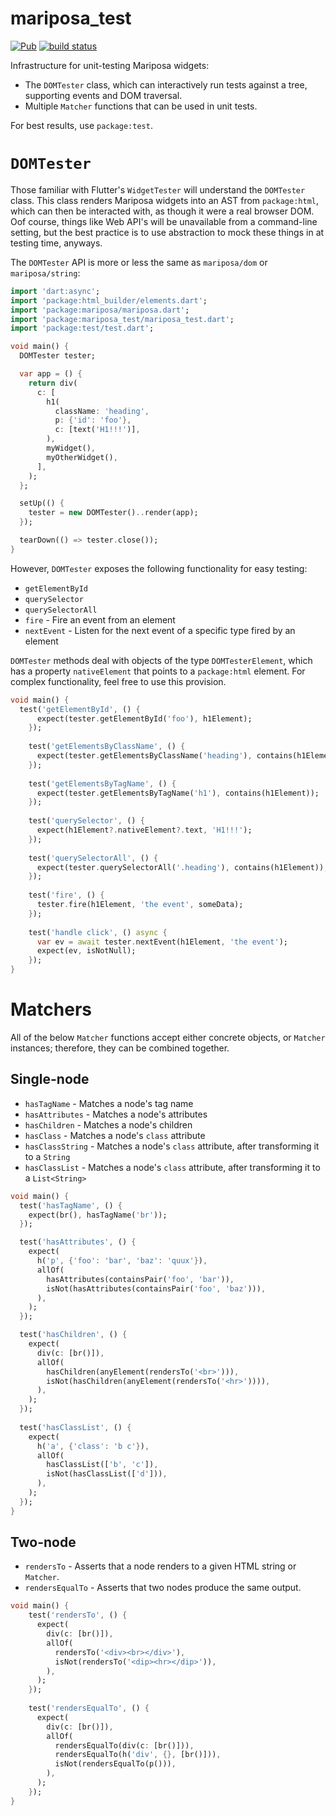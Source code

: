 # mariposa_test
[![Pub](https://img.shields.io/pub/v/mariposa_test.svg)](https://pub.dartlang.org/packages/mariposa_test)
[![build status](https://travis-ci.org/mariposa-dart/mariposa_test.svg)](https://travis-ci.org/mariposa-dart/mariposa_test)

Infrastructure for unit-testing Mariposa widgets:
* The `DOMTester` class, which can interactively run tests against a tree, supporting events
and DOM traversal.
* Multiple `Matcher` functions that can be used in unit tests.

For best results, use `package:test`. 

# `DOMTester`
Those familiar with Flutter's `WidgetTester` will understand the `DOMTester` class.
This class renders Mariposa widgets into an AST from `package:html`, which can then be interacted
with, as though it were a real browser DOM. Oof course, things like Web API's will be unavailable
from a command-line setting, but the best practice is to use abstraction to mock these things in
at testing time, anyways.

The `DOMTester` API is more or less the same as `mariposa/dom` or `mariposa/string`:

```dart
import 'dart:async';
import 'package:html_builder/elements.dart';
import 'package:mariposa/mariposa.dart';
import 'package:mariposa_test/mariposa_test.dart';
import 'package:test/test.dart';

void main() {
  DOMTester tester;

  var app = () {
    return div(
      c: [
        h1(
          className: 'heading',
          p: {'id': 'foo'},
          c: [text('H1!!!')],
        ),
        myWidget(),
        myOtherWidget(),
      ],
    );
  };

  setUp(() {
    tester = new DOMTester()..render(app);
  });

  tearDown(() => tester.close());
}
```

However, `DOMTester` exposes the following functionality for easy testing:

* `getElementById`
* `querySelector`
* `querySelectorAll`
* `fire` - Fire an event from an element
* `nextEvent` - Listen for the next event of a specific type fired by an element

`DOMTester` methods deal with objects of the type `DOMTesterElement`, which has a property
`nativeElement` that points to a `package:html` element. For complex functionality, feel free
to use this provision.

```dart
void main() {
  test('getElementById', () {
      expect(tester.getElementById('foo'), h1Element);
    });
  
    test('getElementsByClassName', () {
      expect(tester.getElementsByClassName('heading'), contains(h1Element));
    });
  
    test('getElementsByTagName', () {
      expect(tester.getElementsByTagName('h1'), contains(h1Element));
    });
  
    test('querySelector', () {
      expect(h1Element?.nativeElement?.text, 'H1!!!');
    });
  
    test('querySelectorAll', () {
      expect(tester.querySelectorAll('.heading'), contains(h1Element));
    });
    
    test('fire', () {
      tester.fire(h1Element, 'the event', someData);
    });
    
    test('handle click', () async {
      var ev = await tester.nextEvent(h1Element, 'the event');
      expect(ev, isNotNull);
    });
}
```

# Matchers
All of the below `Matcher` functions accept either concrete objects, or
`Matcher` instances; therefore, they can be combined together.

## Single-node
* `hasTagName` - Matches a node's tag name
* `hasAttributes` - Matches a node's attributes
* `hasChildren` - Matches a node's children
* `hasClass` - Matches a node's `class` attribute
* `hasClassString` - Matches a node's `class` attribute, after transforming it to a `String`
* `hasClassList` - Matches a node's `class` attribute, after transforming it to a `List<String>`

```dart
void main() {
  test('hasTagName', () {
    expect(br(), hasTagName('br'));
  });

  test('hasAttributes', () {
    expect(
      h('p', {'foo': 'bar', 'baz': 'quux'}),
      allOf(
        hasAttributes(containsPair('foo', 'bar')),
        isNot(hasAttributes(containsPair('foo', 'baz'))),
      ),
    );
  });

  test('hasChildren', () {
    expect(
      div(c: [br()]),
      allOf(
        hasChildren(anyElement(rendersTo('<br>'))),
        isNot(hasChildren(anyElement(rendersTo('<hr>')))),
      ),
    );
  });
  
  test('hasClassList', () {
    expect(
      h('a', {'class': 'b c'}),
      allOf(
        hasClassList(['b', 'c']),
        isNot(hasClassList(['d'])),
      ),
    );
  });
}
```

## Two-node
* `rendersTo` - Asserts that a node renders to a given HTML string or `Matcher`.
* `rendersEqualTo` - Asserts that two nodes produce the same output.

```dart
void main() {
    test('rendersTo', () {
      expect(
        div(c: [br()]),
        allOf(
          rendersTo('<div><br></div>'),
          isNot(rendersTo('<dip><hr></dip>')),
        ),
      );
    });
  
    test('rendersEqualTo', () {
      expect(
        div(c: [br()]),
        allOf(
          rendersEqualTo(div(c: [br()])),
          rendersEqualTo(h('div', {}, [br()])),
          isNot(rendersEqualTo(p())),
        ),
      );
    });
}
```